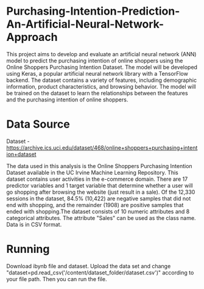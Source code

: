 # Purchasing-Intention-Prediction-An-Artificial-Neural-Network-Approach

This project aims to develop and evaluate an artificial neural network (ANN) model to predict the purchasing intention of online shoppers using the Online Shoppers Purchasing Intention Dataset. The model will be developed using Keras, a popular artificial neural network library with a TensorFlow backend. The dataset contains a variety of features, including demographic information, product characteristics, and browsing behavior. The model will be trained on the dataset to learn the relationships between the features and the purchasing intention of online shoppers.

# Data Source

Dataset - https://archive.ics.uci.edu/dataset/468/online+shoppers+purchasing+intention+dataset

The data used in this analysis is the Online Shoppers Purchasing Intention Dataset available in the UC Irvine Machine Learning Repository. This dataset contains user activities in the e-commerce domain. There are 17 predictor variables and 1 target variable that determine whether a user will go shopping after browsing the website (just result in a sale). Of the 12,330 sessions in the dataset, 84.5% (10,422) are negative samples that did not end with shopping, and the remainder (1908) are positive samples that ended with shopping.The dataset consists of 10 numeric attributes and 8 categorical attributes. The attribute "Sales" can be used as the class name. Data is in CSV format.

# Running

Download ibynb file and dataset. Upload the data set and change "dataset=pd.read_csv('/content/dataset_folder/dataset.csv')" according to your file path. Then you can run the file. 
